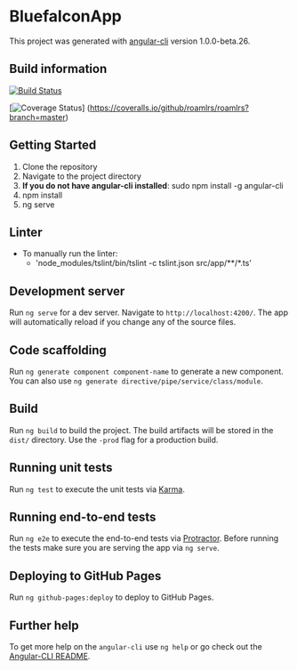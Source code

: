# BluefalconApp

This project was generated with [angular-cli](https://github.com/angular/angular-cli) version 1.0.0-beta.26.

## Build information
[![Build Status](https://travis-ci.org/chopchopmasteronion/bluefalcon.svg?branch=master)](https://travis-ci.org/chopchopmasteronion/bluefalcon)

[![Coverage Status](https://coveralls.io/repos/github/roamlrs/roamlrs/badge.svg?branch=master)]
   (https://coveralls.io/github/roamlrs/roamlrs?branch=master)

## Getting Started

1. Clone the repository
2. Navigate to the project directory
3. **If you do not have angular-cli installed**: sudo npm install -g angular-cli
4. npm install
5. ng serve

## Linter

- To manually run the linter:
  - 'node_modules/tslint/bin/tslint -c tslint.json src/app/**/*.ts'

## Development server
Run `ng serve` for a dev server. Navigate to `http://localhost:4200/`. The app will automatically reload if you change any of the source files.

## Code scaffolding

Run `ng generate component component-name` to generate a new component. You can also use `ng generate directive/pipe/service/class/module`.

## Build

Run `ng build` to build the project. The build artifacts will be stored in the `dist/` directory. Use the `-prod` flag for a production build.

## Running unit tests

Run `ng test` to execute the unit tests via [Karma](https://karma-runner.github.io).

## Running end-to-end tests

Run `ng e2e` to execute the end-to-end tests via [Protractor](http://www.protractortest.org/).
Before running the tests make sure you are serving the app via `ng serve`.

## Deploying to GitHub Pages

Run `ng github-pages:deploy` to deploy to GitHub Pages.

## Further help

To get more help on the `angular-cli` use `ng help` or go check out the [Angular-CLI README](https://github.com/angular/angular-cli/blob/master/README.md).
